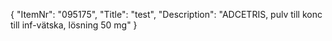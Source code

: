 {
  "ItemNr": "095175",
  "Title": "test",
  "Description": "ADCETRIS, pulv till konc till inf-vätska, lösning 50 mg"
}